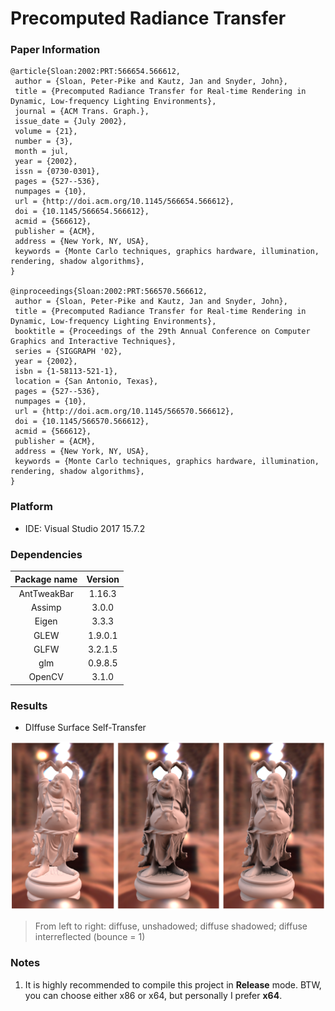

# Precomputed Radiance Transfer

### Paper Information

```
@article{Sloan:2002:PRT:566654.566612,
 author = {Sloan, Peter-Pike and Kautz, Jan and Snyder, John},
 title = {Precomputed Radiance Transfer for Real-time Rendering in Dynamic, Low-frequency Lighting Environments},
 journal = {ACM Trans. Graph.},
 issue_date = {July 2002},
 volume = {21},
 number = {3},
 month = jul,
 year = {2002},
 issn = {0730-0301},
 pages = {527--536},
 numpages = {10},
 url = {http://doi.acm.org/10.1145/566654.566612},
 doi = {10.1145/566654.566612},
 acmid = {566612},
 publisher = {ACM},
 address = {New York, NY, USA},
 keywords = {Monte Carlo techniques, graphics hardware, illumination, rendering, shadow algorithms},
} 

@inproceedings{Sloan:2002:PRT:566570.566612,
 author = {Sloan, Peter-Pike and Kautz, Jan and Snyder, John},
 title = {Precomputed Radiance Transfer for Real-time Rendering in Dynamic, Low-frequency Lighting Environments},
 booktitle = {Proceedings of the 29th Annual Conference on Computer Graphics and Interactive Techniques},
 series = {SIGGRAPH '02},
 year = {2002},
 isbn = {1-58113-521-1},
 location = {San Antonio, Texas},
 pages = {527--536},
 numpages = {10},
 url = {http://doi.acm.org/10.1145/566570.566612},
 doi = {10.1145/566570.566612},
 acmid = {566612},
 publisher = {ACM},
 address = {New York, NY, USA},
 keywords = {Monte Carlo techniques, graphics hardware, illumination, rendering, shadow algorithms},
} 
```



### Platform

- IDE: Visual Studio 2017 15.7.2



### Dependencies

| Package name | Version |
| :----------: | :-----: |
| AntTweakBar  | 1.16.3  |
|    Assimp    |  3.0.0  |
|    Eigen     |  3.3.3  |
|     GLEW     | 1.9.0.1 |
|     GLFW     | 3.2.1.5 |
|     glm      | 0.9.8.5 |
|    OpenCV    |  3.1.0  |



### Results

- DIffuse  Surface Self-Transfer

![](https://github.com/Fairyland0902/PRT-SH/raw/master/screenshots/diffuse.png)

> From left to right: diffuse, unshadowed; diffuse shadowed; diffuse interreflected (bounce = 1)



### Notes

1. It is highly recommended to compile this project in **Release** mode. BTW, you can choose either x86 or x64, but personally I prefer **x64**.
